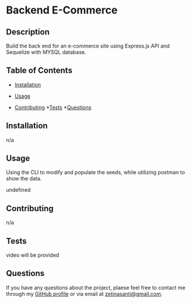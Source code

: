 # Backend E-Commerce 

  ## Description

  Build the back end for an e-commerce site using Express.js API and Sequelize with MYSQL database. 

  ## Table of Contents

  * [Installation](#installation)
  * [Usage](#usage)
  
  * [Contributing](#contributing)
  *[Tests](#tests)
  *[Questions](#questions)

  ## Installation

  n/a

  ## Usage

  Using the CLI to modify and populate the seeds, while utilizing postman to show the data.

  undefined

  ## Contributing

  n/a

  ## Tests

  video will be provided

  ## Questions

  If you have any questions about the project, plaese feel free to contact me through my [GitHub profile](https://github.com/SantiZetina) or via email at zetinasanti@gmail.com.
